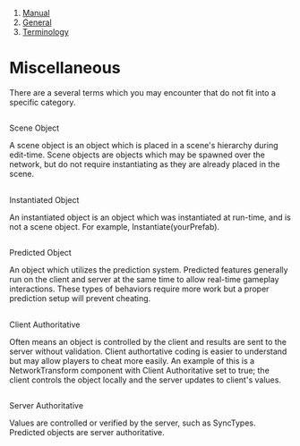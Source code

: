 1.  [Manual](/docs/manual)
3.  [General](/docs/manual/general)
5.  [Terminology](/docs/manual/general/terminology)

# Miscellaneous

There are a several terms which you may encounter that do not fit into a specific category.

## 


Scene Object

A scene object is an object which is placed in a scene's hierarchy during edit-time. Scene objects are objects which may be spawned over the network, but do not require instantiating as they are already placed in the scene.

## 


Instantiated Object

An instantiated object is an object which was instantiated at run-time, and is not a scene object. For example, Instantiate(yourPrefab).

## 


Predicted Object

An object which utilizes the prediction system. Predicted features generally run on the client and server at the same time to allow real-time gameplay interactions. These types of behaviors require more work but a proper prediction setup will prevent cheating.

## 


Client Authoritative

Often means an object is controlled by the client and results are sent to the server without validation. Client authortative coding is easier to understand but may allow players to cheat more easily. An example of this is a NetworkTransform component with Client Authoritative set to true; the client controls the object locally and the server updates to client's values.

## 


Server Authoritative

Values are controlled or verified by the server, such as SyncTypes. Predicted objects are server authoritative.